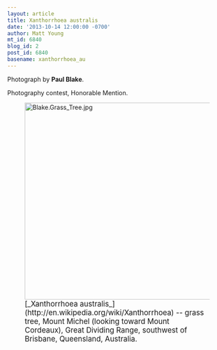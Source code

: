 ```yaml
---
layout: article
title: Xanthorrhoea australis
date: '2013-10-14 12:00:00 -0700'
author: Matt Young
mt_id: 6840
blog_id: 2
post_id: 6840
basename: xanthorrhoea_au
---
```

Photograph by **Paul Blake**.

Photography contest, Honorable Mention.

<figure>
<img src="{{ site.baseurl }}/uploads/2013/Blake.Grass_Tree.jpg" alt="Blake.Grass_Tree.jpg" width="600" height="450" />
<figcaption markdown="span">
<big>[_Xanthorrhoea australis_](http://en.wikipedia.org/wiki/Xanthorrhoea) -- grass tree, Mount Michel (looking toward Mount Cordeaux), Great Dividing Range, southwest of Brisbane, Queensland, Australia.</big>

</figcaption>
</figure>
